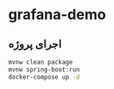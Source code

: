 # grafana-demo

## اجرای پروژه
```bash
mvnw clean package
mvnw spring-boot:run
docker-compose up -d
